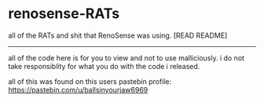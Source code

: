 # renosense-RATs
all of the RATs and shit that RenoSense was using. [READ README]

---

all of the code here is for you to view and not to use malliciously. i do not take responsiblity for what you do with the code i released.

all of this was found on this users pastebin profile: https://pastebin.com/u/ballsinyourjaw6969
